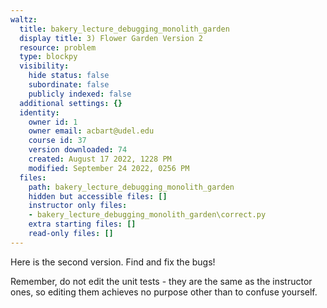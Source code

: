 ```yaml
---
waltz:
  title: bakery_lecture_debugging_monolith_garden
  display title: 3) Flower Garden Version 2
  resource: problem
  type: blockpy
  visibility:
    hide status: false
    subordinate: false
    publicly indexed: false
  additional settings: {}
  identity:
    owner id: 1
    owner email: acbart@udel.edu
    course id: 37
    version downloaded: 74
    created: August 17 2022, 1228 PM
    modified: September 24 2022, 0256 PM
  files:
    path: bakery_lecture_debugging_monolith_garden
    hidden but accessible files: []
    instructor only files:
    - bakery_lecture_debugging_monolith_garden\correct.py
    extra starting files: []
    read-only files: []
---
```

Here is the second version. Find and fix the bugs!

Remember, do not edit the unit tests - they are the same as the instructor ones, so editing them achieves no purpose other than to confuse yourself.